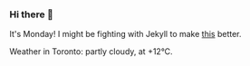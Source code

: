 ### Hi there :wave:

It's Monday! I might be fighting with Jekyll to make [this](https://swissclubto.github.io) better.

Weather in Toronto: partly cloudy, at +12°C.
